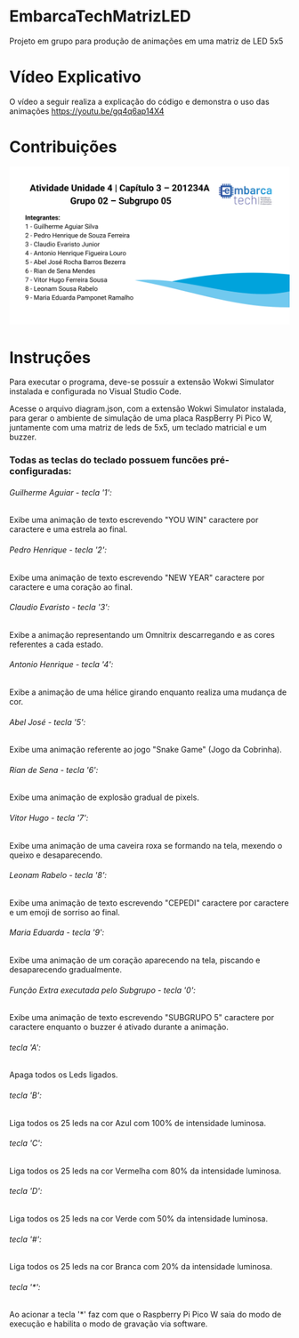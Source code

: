 # EmbarcaTechMatrizLED
Projeto em grupo para produção de animações em uma matriz de LED 5x5

# Vídeo Explicativo

 O vídeo a seguir realiza a explicação do código e demonstra o uso das animações https://youtu.be/gq4q6ap14X4

# Contribuições
<img src="img_mk_sg5.png" >

# Instruções
Para executar o programa, deve-se possuir a extensão Wokwi Simulator instalada e configurada no Visual Studio Code.

Acesse o arquivo diagram.json, com a extensão Wokwi Simulator instalada, para gerar o ambiente de simulação de uma placa RaspBerry Pi Pico W, juntamente com uma matriz de leds de 5x5, um teclado matricial e um buzzer.

### Todas as teclas do teclado possuem funcões pré-configuradas:

###### Guilherme Aguiar - tecla '1':
 Exibe uma animação de texto escrevendo "YOU WIN" caractere por caractere e uma estrela ao final.
###### Pedro Henrique -  tecla '2':
 Exibe uma animação de texto escrevendo "NEW YEAR" caractere por caractere e uma coração ao final.
###### Claudio Evaristo - tecla '3':
 Exibe a animação representando um Omnitrix descarregando e as cores referentes a cada estado.
###### Antonio Henrique - tecla '4':
 Exibe a animação de uma hélice girando enquanto realiza uma mudança de cor.
###### Abel José - tecla '5':
 Exibe uma animação referente ao jogo "Snake Game" (Jogo da Cobrinha).
###### Rian de Sena - tecla '6':
 Exibe uma animação de explosão gradual de pixels.
###### Vitor Hugo - tecla '7':
 Exibe uma animação de uma caveira roxa se formando na tela, mexendo o queixo e desaparecendo.
###### Leonam Rabelo - tecla '8':
 Exibe uma animação de texto escrevendo "CEPEDI" caractere por caractere e um emoji de sorriso ao final.
###### Maria Eduarda - tecla '9':
 Exibe uma animação de um coração aparecendo na tela, piscando e desaparecendo gradualmente.
###### Função Extra executada pelo Subgrupo - tecla '0':
 Exibe uma animação de texto escrevendo "SUBGRUPO 5" caractere por caractere enquanto o buzzer é ativado durante a animação.
###### tecla 'A':
 Apaga todos os Leds ligados.
###### tecla 'B':
 Liga todos os 25 leds na cor Azul com 100% de intensidade luminosa.
###### tecla 'C':
Liga todos os 25 leds na cor Vermelha com 80% da intensidade luminosa.
###### tecla 'D':
Liga todos os 25 leds na cor Verde com 50% da intensidade luminosa.
###### tecla '#':
Liga todos os 25 leds na cor Branca com 20% da intensidade luminosa.
###### tecla '*':
Ao acionar a tecla '*' faz com que o Raspberry Pi Pico W saia do modo de execução e habilita o modo de gravação via software.
